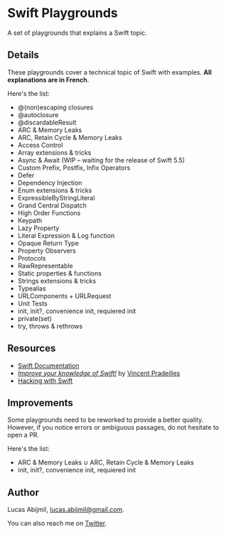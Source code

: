 # Swift Playgrounds
A set of playgrounds that explains a Swift topic.

## Details 
These playgrounds cover a technical topic of Swift with examples. **All explanations are in French**.

Here's the list: 
- @(non)escaping closures
- @autoclosure
- @discardableResult
- ARC & Memory Leaks
- ARC, Retain Cycle & Memory Leaks
- Access Control
- Array extensions & tricks
- Async & Await (WIP – waiting for the release of Swift 5.5)
- Custom Prefix, Postfix, Infix Operators
- Defer
- Dependency Injection
- Enum extensions & tricks
- ExpressibleByStringLiteral
- Grand Central Dispatch
- High Order Functions
- Keypath
- Lazy Property 
- Literal Expression & Log function
- Opaque Return Type
- Property Observers
- Protocols
- RawRepresentable
- Static properties & functions
- Strings extensions & tricks
- Typealias
- URLComponents + URLRequest
- Unit Tests
- init, init?, convenience init, requiered init
- private(set)
- try, throws & rethrows

## Resources
- [Swift Documentation](https://swift.org/documentation/)
- [*Improve your knowledge of Swift!*](https://www.youtube.com/playlist?list=PLdXMqVQnoFleH3GSuTUpr3Fjzp1JMy-je) by [Vincent Pradeilles](https://twitter.com/v_pradeilles)
- [Hacking with Swift](https://www.hackingwithswift.com/)


## Improvements
Some playgrounds need to be reworked to provide a better quality. 
However, if you notice errors or ambiguous passages, do not hesitate to open a PR.

Here's the list:
- ARC & Memory Leaks ∪ ARC, Retain Cycle & Memory Leaks
- init, init?, convenience init, requiered init

## Author
Lucas Abijmil, lucas.abijmil@gmail.com. 

You can also reach me on [Twitter](https://twitter.com/lucas_abijmil).
